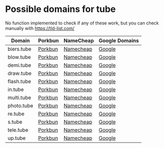 # Possible domains for tube

No function implemented to check if any of these work, but you can check manually with https://tld-list.com/

| Domain | Porkbun | NameCheap | Google Domains |
|---|---|---|---|
| biers.tube | [Porkbun](https://porkbun.com/checkout/search?prb=e814663da1&tlds=&idnLanguage=&search=search&q=biers.tube) | [Namecheap](https://www.namecheap.com/domains/registration/results/?domain=biers.tube) | [Google](https://domains.google.com/registrar/search?searchTerm=biers.tube) |
| blow.tube | [Porkbun](https://porkbun.com/checkout/search?prb=e814663da1&tlds=&idnLanguage=&search=search&q=blow.tube) | [Namecheap](https://www.namecheap.com/domains/registration/results/?domain=blow.tube) | [Google](https://domains.google.com/registrar/search?searchTerm=blow.tube) |
| demi.tube | [Porkbun](https://porkbun.com/checkout/search?prb=e814663da1&tlds=&idnLanguage=&search=search&q=demi.tube) | [Namecheap](https://www.namecheap.com/domains/registration/results/?domain=demi.tube) | [Google](https://domains.google.com/registrar/search?searchTerm=demi.tube) |
| draw.tube | [Porkbun](https://porkbun.com/checkout/search?prb=e814663da1&tlds=&idnLanguage=&search=search&q=draw.tube) | [Namecheap](https://www.namecheap.com/domains/registration/results/?domain=draw.tube) | [Google](https://domains.google.com/registrar/search?searchTerm=draw.tube) |
| flash.tube | [Porkbun](https://porkbun.com/checkout/search?prb=e814663da1&tlds=&idnLanguage=&search=search&q=flash.tube) | [Namecheap](https://www.namecheap.com/domains/registration/results/?domain=flash.tube) | [Google](https://domains.google.com/registrar/search?searchTerm=flash.tube) |
| in.tube | [Porkbun](https://porkbun.com/checkout/search?prb=e814663da1&tlds=&idnLanguage=&search=search&q=in.tube) | [Namecheap](https://www.namecheap.com/domains/registration/results/?domain=in.tube) | [Google](https://domains.google.com/registrar/search?searchTerm=in.tube) |
| multi.tube | [Porkbun](https://porkbun.com/checkout/search?prb=e814663da1&tlds=&idnLanguage=&search=search&q=multi.tube) | [Namecheap](https://www.namecheap.com/domains/registration/results/?domain=multi.tube) | [Google](https://domains.google.com/registrar/search?searchTerm=multi.tube) |
| photo.tube | [Porkbun](https://porkbun.com/checkout/search?prb=e814663da1&tlds=&idnLanguage=&search=search&q=photo.tube) | [Namecheap](https://www.namecheap.com/domains/registration/results/?domain=photo.tube) | [Google](https://domains.google.com/registrar/search?searchTerm=photo.tube) |
| re.tube | [Porkbun](https://porkbun.com/checkout/search?prb=e814663da1&tlds=&idnLanguage=&search=search&q=re.tube) | [Namecheap](https://www.namecheap.com/domains/registration/results/?domain=re.tube) | [Google](https://domains.google.com/registrar/search?searchTerm=re.tube) |
| s.tube | [Porkbun](https://porkbun.com/checkout/search?prb=e814663da1&tlds=&idnLanguage=&search=search&q=s.tube) | [Namecheap](https://www.namecheap.com/domains/registration/results/?domain=s.tube) | [Google](https://domains.google.com/registrar/search?searchTerm=s.tube) |
| tele.tube | [Porkbun](https://porkbun.com/checkout/search?prb=e814663da1&tlds=&idnLanguage=&search=search&q=tele.tube) | [Namecheap](https://www.namecheap.com/domains/registration/results/?domain=tele.tube) | [Google](https://domains.google.com/registrar/search?searchTerm=tele.tube) |
| up.tube | [Porkbun](https://porkbun.com/checkout/search?prb=e814663da1&tlds=&idnLanguage=&search=search&q=up.tube) | [Namecheap](https://www.namecheap.com/domains/registration/results/?domain=up.tube) | [Google](https://domains.google.com/registrar/search?searchTerm=up.tube) |
